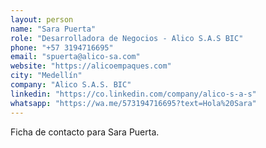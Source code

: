 ```yaml
---
layout: person
name: "Sara Puerta"
role: "Desarrolladora de Negocios - Alico S.A.S BIC"
phone: "+57 3194716695"
email: "spuerta@alico-sa.com"
website: "https://alicoempaques.com"
city: "Medellín"
company: "Alico S.A.S. BIC"
linkedin: "https://co.linkedin.com/company/alico-s-a-s"
whatsapp: "https://wa.me/573194716695?text=Hola%20Sara"
---
```


Ficha de contacto para Sara Puerta.
